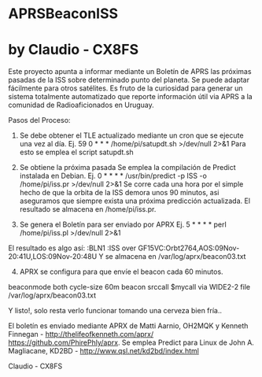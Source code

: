 # APRSBeaconISS 
# by Claudio - CX8FS

Este proyecto apunta a informar mediante un Boletín de APRS las próximas pasadas de la ISS sobre determinado punto del planeta.
Se puede adaptar fácilmente para otros satélites.
Es fruto de la curiosidad para generar un sistema totalmente automatizado que reporte información útil via APRS a la comunidad de Radioaficionados en Uruguay.

Pasos del Proceso:

1) Se debe obtener el TLE actualizado mediante un cron que se ejecute una vez al día.
Ej. 59 0 * * * /home/pi/satupdt.sh >/dev/null 2>&1
Para esto se emplea el script satupdt.sh

2) Se obtiene la próxima pasada
Se emplea la compilación de Predict instalada en Debian.
Ej. 0 * * * * /usr/bin/predict -p ISS -o /home/pi/iss.pr >/dev/null 2>&1
Se corre cada una hora por el simple hecho de que la orbita de la ISS demora unos 90 minutos, asi aseguramos que siempre exista una próxima predicción actualizada.
El resultado se almacena en /home/pi/iss.pr.

3) Se genera el Boletín para ser enviado por APRX
Ej. 5 * * * * perl /home/pi/iss.pl >/dev/null 2>&1

El resultado es algo así: 
  :BLN1     :ISS over GF15VC:Orbt2764,AOS:09Nov-20:41U,LOS:09Nov-20:48U
Y se almacena en /var/log/aprx/beacon03.txt

4) APRX se configura para que envíe el beacon cada 60 minutos.
<beacon>
    beaconmode both
    cycle-size 60m
    beacon srccall $mycall via WIDE2-2 file /var/log/aprx/beacon03.txt
</beacon>

Y listo!, solo resta verlo funcionar tomando una cerveza bien fría..

El boletín es enviado mediante APRX de Matti Aarnio, OH2MQK y Kenneth Finnegan - http://thelifeofkenneth.com/aprx/ https://github.com/PhirePhly/aprx.
Se emplea Predict para Linux de John A. Magliacane, KD2BD - http://www.qsl.net/kd2bd/index.html

Claudio - CX8FS
